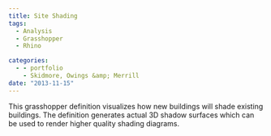 ```yaml
---
title: Site Shading
tags:
  - Analysis
  - Grasshopper
  - Rhino

categories:
  - - portfolio
    - Skidmore, Owings &amp; Merrill
date: "2013-11-15"
---
```


This grasshopper definition visualizes how new buildings will shade existing buildings. The definition generates actual 3D shadow surfaces which can be used to render higher quality shading diagrams.
